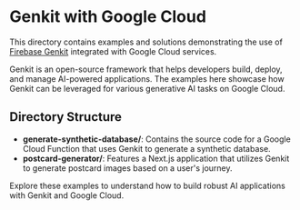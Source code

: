# Genkit with Google Cloud

This directory contains examples and solutions demonstrating the use of [Firebase Genkit](https://firebase.google.com/docs/genkit) integrated with Google Cloud services.

Genkit is an open-source framework that helps developers build, deploy, and manage AI-powered applications. The examples here showcase how Genkit can be leveraged for various generative AI tasks on Google Cloud.

## Directory Structure

- **generate-synthetic-database/**: Contains the source code for a Google Cloud Function that uses Genkit to generate a synthetic database.
- **postcard-generator/**: Features a Next.js application that utilizes Genkit to generate postcard images based on a user's journey.

Explore these examples to understand how to build robust AI applications with Genkit and Google Cloud.
